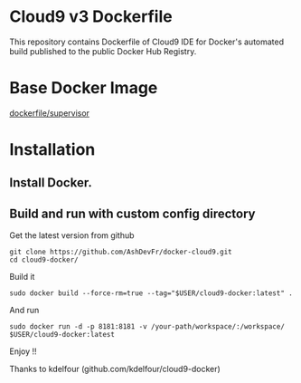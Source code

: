 Cloud9 v3 Dockerfile
=============

This repository contains Dockerfile of Cloud9 IDE for Docker's automated build published to the public Docker Hub Registry.

# Base Docker Image
[dockerfile/supervisor](https://registry.hub.docker.com/u/dockerfile/supervisor/)

# Installation

## Install Docker.

## Build and run with custom config directory

Get the latest version from github

    git clone https://github.com/AshDevFr/docker-cloud9.git
    cd cloud9-docker/

Build it

    sudo docker build --force-rm=true --tag="$USER/cloud9-docker:latest" .
    
And run

    sudo docker run -d -p 8181:8181 -v /your-path/workspace/:/workspace/ $USER/cloud9-docker:latest
    
Enjoy !!    

Thanks to kdelfour (github.com/kdelfour/cloud9-docker)
